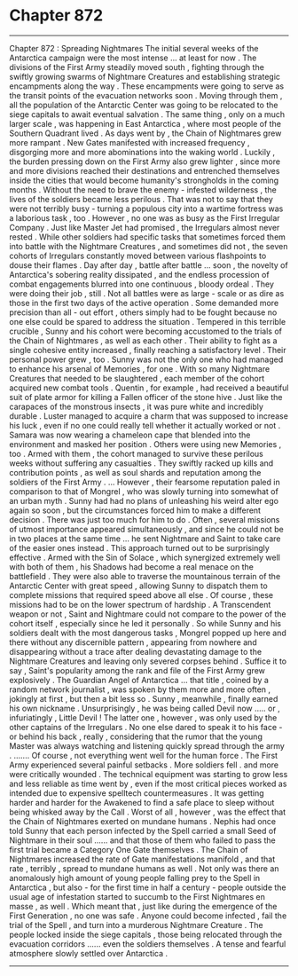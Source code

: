 
# Chapter 872


---

Chapter 872 : Spreading Nightmares
The initial several weeks of the Antarctica campaign were the most intense ... at least for now . The divisions of the First Army steadily moved south , fighting through the swiftly growing swarms of Nightmare Creatures and establishing strategic encampments along the way . These encampments were going to serve as the transit points of the evacuation networks soon .
Moving through them , all the population of the Antarctic Center was going to be relocated to the siege capitals to await eventual salvation . The same thing , only on a much larger scale , was happening in East Antarctica , where most people of the Southern Quadrant lived .
As days went by , the Chain of Nightmares grew more rampant . New Gates manifested with increased frequency , disgorging more and more abominations into the waking world . Luckily , the burden pressing down on the First Army also grew lighter , since more and more divisions reached their destinations and entrenched themselves inside the cities that would become humanity's strongholds in the coming months .
Without the need to brave the enemy - infested wilderness , the lives of the soldiers became less perilous . That was not to say that they were not terribly busy - turning a populous city into a wartime fortress was a laborious task , too .
However , no one was as busy as the First Irregular Company .
Just like Master Jet had promised , the Irregulars almost never rested . While other soldiers had specific tasks that sometimes forced them into battle with the Nightmare Creatures , and sometimes did not , the seven cohorts of Irregulars constantly moved between various flashpoints to douse their flames .
Day after day , battle after battle ... soon , the novelty of Antarctica's sobering reality dissipated , and the endless procession of combat engagements blurred into one continuous , bloody ordeal .
They were doing their job , still .
Not all battles were as large - scale or as dire as those in the first two days of the active operation . Some demanded more precision than all - out effort , others simply had to be fought because no one else could be spared to address the situation .
Tempered in this terrible crucible , Sunny and his cohort were becoming accustomed to the trials of the Chain of Nightmares , as well as each other . Their ability to fight as a single cohesive entity increased , finally reaching a satisfactory level . Their personal power grew , too .
Sunny was not the only one who had managed to enhance his arsenal of Memories , for one . With so many Nightmare Creatures that needed to be slaughtered , each member of the cohort acquired new combat tools .
Quentin , for example , had received a beautiful suit of plate armor for killing a Fallen officer of the stone hive . Just like the carapaces of the monstrous insects , it was pure white and incredibly durable . Luster managed to acquire a charm that was supposed to increase his luck , even if no one could really tell whether it actually worked or not . Samara was now wearing a chameleon cape that blended into the environment and masked her position .
Others were using new Memories , too .
Armed with them , the cohort managed to survive these perilous weeks without suffering any casualties . They swiftly racked up kills and contribution points , as well as soul shards and reputation among the soldiers of the First Army .
... However , their fearsome reputation paled in comparison to that of Mongrel , who was slowly turning into somewhat of an urban myth .
Sunny had had no plans of unleashing his weird alter ego again so soon , but the circumstances forced him to make a different decision . There was just too much for him to do . Often , several missions of utmost importance appeared simultaneously , and since he could not be in two places at the same time ... he sent Nightmare and Saint to take care of the easier ones instead .
This approach turned out to be surprisingly effective . Armed with the Sin of Solace , which synergized extremely well with both of them , his Shadows had become a real menace on the battlefield . They were also able to traverse the mountainous terrain of the Antarctic Center with great speed , allowing Sunny to dispatch them to complete missions that required speed above all else .
Of course , these missions had to be on the lower spectrum of hardship . A Transcendent weapon or not , Saint and Nightmare could not compare to the power of the cohort itself , especially since he led it personally .
So while Sunny and his soldiers dealt with the most dangerous tasks , Mongrel popped up here and there without any discernible pattern , appearing from nowhere and disappearing without a trace after dealing devastating damage to the Nightmare Creatures and leaving only severed corpses behind .
Suffice it to say , Saint's popularity among the rank and file of the First Army grew explosively . The Guardian Angel of Antarctica ... that title , coined by a random network journalist , was spoken by them more and more often , jokingly at first , but then a bit less so .
Sunny , meanwhile , finally earned his own nickname . Unsurprisingly , he was being called Devil now ..... or , infuriatingly , Little Devil ! The latter one , however , was only used by the other captains of the Irregulars . No one else dared to speak it to his face - or behind his back , really , considering that the rumor that the young Master was always watching and listening quickly spread through the army .
....... Of course , not everything went well for the human force .
The First Army experienced several painful setbacks . More soldiers fell . and more were critically wounded . The technical equipment was starting to grow less and less reliable as time went by , even if the most critical pieces worked as intended due to expensive spelltech countermeasures . It was getting harder and harder for the Awakened to find a safe place to sleep without being whisked away by the Call .
Worst of all , however , was the effect that the Chain of Nightmares exerted on mundane humans .
Nephis had once told Sunny that each person infected by the Spell carried a small Seed of Nightmare in their soul ...... and that those of them who failed to pass the first trial became a Category One Gate themselves .
The Chain of Nightmares increased the rate of Gate manifestations manifold , and that rate , terribly , spread to mundane humans as well . Not only was there an anomalously high amount of young people falling prey to the Spell in Antarctica , but also - for the first time in half a century - people outside the usual age of infestation started to succumb to the First Nightmares en masse , as well .
Which meant that , just like during the emergence of the First Generation , no one was safe . Anyone could become infected , fail the trial of the Spell , and turn into a murderous Nightmare Creature . The people locked inside the siege capitals , those being relocated through the evacuation corridors ...... even the soldiers themselves .
A tense and fearful atmosphere slowly settled over Antarctica .

---

